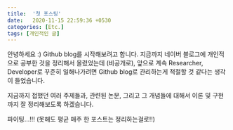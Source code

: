 ```yaml
---
title:  '첫 포스팅'
date:   2020-11-15 22:59:36 +0530
categories: [Etc.]
tags: [개인적인 글]
---
```


안녕하세요 :)
Github blog를 시작해보려고 합니다.
지금까지 네이버 블로그에 개인적으로 공부한 것을 정리해서 올렸었는데 (비공개로),
앞으로 계속 Researcher, Developer로 꾸준히 일해나가려면 Github blog로 관리하는게 적절할 것 같다는 생각이 들었습니다.

지금까지 접했던 여러 주제들과, 관련된 논문, 그리고 그 개념들에 대해서
이론 및 구현까지 잘 정리해보도록 하겠습니다.

파이팅…!!!
(못해도 평균 매주 한 포스트는 정리하는걸로!!)
